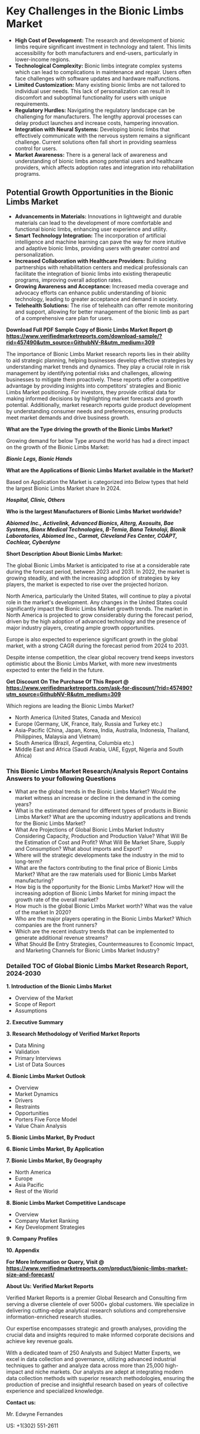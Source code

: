 <p class=""><h1>Key Challenges in the Bionic Limbs Market</h1><ul>    <li>        <strong>High Cost of Development:</strong>         The research and development of bionic limbs require significant investment in technology and talent. This limits accessibility for both manufacturers and end-users, particularly in lower-income regions.    </li>    <li>        <strong>Technological Complexity:</strong>         Bionic limbs integrate complex systems which can lead to complications in maintenance and repair. Users often face challenges with software updates and hardware malfunctions.    </li>    <li>        <strong>Limited Customization:</strong>         Many existing bionic limbs are not tailored to individual user needs. This lack of personalization can result in discomfort and suboptimal functionality for users with unique requirements.    </li>    <li>        <strong>Regulatory Hurdles:</strong>         Navigating the regulatory landscape can be challenging for manufacturers. The lengthy approval processes can delay product launches and increase costs, hampering innovation.    </li>    <li>        <strong>Integration with Neural Systems:</strong>         Developing bionic limbs that effectively communicate with the nervous system remains a significant challenge. Current solutions often fall short in providing seamless control for users.    </li>    <li>        <strong>Market Awareness:</strong>         There is a general lack of awareness and understanding of bionic limbs among potential users and healthcare providers, which affects adoption rates and integration into rehabilitation programs.    </li></ul><h2>Potential Growth Opportunities in the Bionic Limbs Market</h1><ul>    <li>        <strong>Advancements in Materials:</strong>         Innovations in lightweight and durable materials can lead to the development of more comfortable and functional bionic limbs, enhancing user experience and utility.    </li>    <li>        <strong>Smart Technology Integration:</strong>         The incorporation of artificial intelligence and machine learning can pave the way for more intuitive and adaptive bionic limbs, providing users with greater control and personalization.    </li>    <li>        <strong>Increased Collaboration with Healthcare Providers:</strong>         Building partnerships with rehabilitation centers and medical professionals can facilitate the integration of bionic limbs into existing therapeutic programs, improving overall adoption rates.    </li>    <li>        <strong>Growing Awareness and Acceptance:</strong>         Increased media coverage and advocacy efforts can enhance public understanding of bionic technology, leading to greater acceptance and demand in society.    </li>    <li>        <strong>Telehealth Solutions:</strong>         The rise of telehealth can offer remote monitoring and support, allowing for better management of the bionic limb as part of a comprehensive care plan for users.    </li></ul></p><p class=""><strong>Download Full PDF Sample Copy of Bionic Limbs Market Report @ <a href="https://www.verifiedmarketreports.com/download-sample/?rid=457490&utm_source=GithubNV-R&utm_medium=309" target="_blank">https://www.verifiedmarketreports.com/download-sample/?rid=457490&utm_source=GithubNV-R&utm_medium=309</a></strong></p><p>The importance of&nbsp;Bionic Limbs Market research reports lies in their ability to aid strategic planning, helping businesses develop effective strategies by understanding market trends and dynamics. They play a crucial role in risk management by identifying potential risks and challenges, allowing businesses to mitigate them proactively. These reports offer a competitive advantage by providing insights into competitors' strategies and Bionic Limbs Market positioning. For investors, they provide critical data for making informed decisions by highlighting market forecasts and growth potential. Additionally, market research reports guide product development by understanding consumer needs and preferences, ensuring products meet market demands and drive business growth.</p><p><strong>What are the&nbsp;Type driving the growth of the Bionic Limbs Market?</strong></p><p id="" class="">Growing demand for below Type around the world has had a direct impact on the growth of the Bionic Limbs Market:</p><p class=""><em><strong>Bionic Legs, Bionic Hands</strong></em></p><p class=""><strong>What are the&nbsp;Applications&nbsp;of Bionic Limbs Market available in the Market?</strong></p><p id="" class="">Based on Application the Market is categorized into Below types that held the largest Bionic Limbs Market share In 2024.</p><p class=""><em><strong>Hospital, Clinic, Others</strong></em></p><p class=""><strong>Who is the largest Manufacturers of Bionic Limbs Market worldwide?</strong></p><p><em><strong>Abiomed Inc., Activelink, Advanced Bionics, Alterg, Axosuits, Bae Systems, Bionx Medical Technologies, B-Temia, Bana Teknoloji, Bionik Laboratories, Abiomed Inc., Carmat, Cleveland Fes Center, COAPT, Cochlear, Cyberdyne</strong></em></p><p id="" class=""><strong>Short Description About Bionic Limbs Market:</strong></p><p>The global Bionic Limbs Market is anticipated to rise at a considerable rate during the forecast period, between 2023 and 2031. In 2022, the market is growing steadily, and with the increasing adoption of strategies by key players, the market is expected to rise over the projected horizon.</p><p>North America, particularly the United States, will continue to play a pivotal role in the market's development. Any changes in the United States could significantly impact the Bionic Limbs Market growth trends. The market in North America is projected to grow considerably during the forecast period, driven by the high adoption of advanced technology and the presence of major industry players, creating ample growth opportunities.</p><p>Europe is also expected to experience significant growth in the global market, with a strong CAGR during the forecast period from 2024 to 2031.</p><p>Despite intense competition, the clear global recovery trend keeps investors optimistic about the Bionic Limbs Market, with more new investments expected to enter the field in the future.</p><p id="" class=""><strong>Get Discount On The Purchase Of This Report @ <a href="https://www.verifiedmarketreports.com/ask-for-discount/?rid=457490?utm_source=GithubNV-R&utm_medium=309" target="_blank">https://www.verifiedmarketreports.com/ask-for-discount/?rid=457490?utm_source=GithubNV-R&utm_medium=309</a></strong></p><p class="">Which regions are leading the Bionic Limbs Market?</p><ul><li>North America (United States, Canada and Mexico)</li><li>Europe (Germany, UK, France, Italy, Russia and Turkey etc.)</li><li>Asia-Pacific (China, Japan, Korea, India, Australia, Indonesia, Thailand, Philippines, Malaysia and Vietnam)</li><li>South America (Brazil, Argentina, Columbia etc.)</li><li>Middle East and Africa (Saudi Arabia, UAE, Egypt, Nigeria and South Africa)</li></ul><h3 id="" class="">This Bionic Limbs Market Research/Analysis Report Contains Answers to your following Questions</h3><ul><li>What are the global trends in the Bionic Limbs Market? Would the market witness an increase or decline in the demand in the coming years?</li><li>What is the estimated demand for different types of products in Bionic Limbs Market? What are the upcoming industry applications and trends for the Bionic Limbs Market?</li><li>What Are Projections of Global Bionic Limbs Market Industry Considering Capacity, Production and Production Value? What Will Be the Estimation of Cost and Profit? What Will Be Market Share, Supply and Consumption? What about imports and Export?</li><li>Where will the strategic developments take the industry in the mid to long-term?</li><li>What are the factors contributing to the final price of Bionic Limbs Market? What are the raw materials used for Bionic Limbs Market manufacturing?</li><li>How big is the opportunity for the Bionic Limbs Market? How will the increasing adoption of Bionic Limbs Market for mining impact the growth rate of the overall market?</li><li>How much is the global Bionic Limbs Market worth? What was the value of the market In 2020?</li><li>Who are the major players operating in the Bionic Limbs Market? Which companies are the front runners?</li><li>Which are the recent industry trends that can be implemented to generate additional revenue streams?</li><li>What Should Be Entry Strategies, Countermeasures to Economic Impact, and Marketing Channels for Bionic Limbs Market Industry?</li></ul><h3 id="" class="">Detailed TOC of Global Bionic Limbs Market Research Report, 2024-2030</h3><p id="" class=""><strong>1. Introduction of the Bionic Limbs Market</strong></p><ul><li>Overview of the Market</li><li>Scope of Report</li><li>Assumptions</li></ul><p id="" class=""><strong>2. Executive Summary</strong></p><p id="" class=""><strong>3. Research Methodology of Verified Market Reports</strong></p><ul><li>Data Mining</li><li>Validation</li><li>Primary Interviews</li><li>List of Data Sources</li></ul><p id="" class=""><strong>4. Bionic Limbs Market Outlook</strong></p><ul><li>Overview</li><li>Market Dynamics</li><li>Drivers</li><li>Restraints</li><li>Opportunities</li><li>Porters Five Force Model</li><li>Value Chain Analysis</li></ul><p id="" class=""><strong>5. Bionic Limbs Market, By Product</strong></p><p id="" class=""><strong>6. Bionic Limbs Market, By Application</strong></p><p id="" class=""><strong>7. Bionic Limbs Market, By Geography</strong></p><ul><li>North America</li><li>Europe</li><li>Asia Pacific</li><li>Rest of the World</li></ul><p id="" class=""><strong>8. Bionic Limbs Market Competitive Landscape</strong></p><ul><li>Overview</li><li>Company Market Ranking</li><li>Key Development Strategies</li></ul><p id="" class=""><strong>9. Company Profiles</strong></p><p id="" class=""><strong>10. Appendix</strong></p><p id="" class=""><strong>For More Information or Query, Visit @ <a href="https://www.verifiedmarketreports.com/product/bionic-limbs-market-size-and-forecast/" target="_blank">https://www.verifiedmarketreports.com/product/bionic-limbs-market-size-and-forecast/</a></strong></p><p id="" class=""><strong>About Us: Verified Market Reports</strong></p><p id="" class="">Verified Market Reports is a premier Global Research and Consulting firm serving a diverse clientele of over 5000+ global customers. We specialize in delivering cutting-edge analytical research solutions and comprehensive information-enriched research studies.</p><p id="" class="">Our expertise encompasses strategic and growth analyses, providing the crucial data and insights required to make informed corporate decisions and achieve key revenue goals.</p><p id="" class="">With a dedicated team of 250 Analysts and Subject Matter Experts, we excel in data collection and governance, utilizing advanced industrial techniques to gather and analyze data across more than 25,000 high-impact and niche markets. Our analysts are adept at integrating modern data collection methods with superior research methodologies, ensuring the production of precise and insightful research based on years of collective experience and specialized knowledge.</p><p id="" class=""><strong>Contact us:</strong></p><p id="" class="">Mr. Edwyne Fernandes</p><p id="" class="">US: +1(302) 551-2611</p>